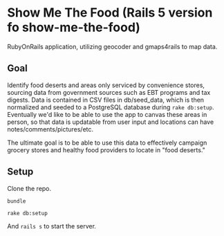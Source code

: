 # Show Me The Food (Rails 5 version fo show-me-the-food)

RubyOnRails application, utilizing geocoder and gmaps4rails to map data.

## Goal

Identify food deserts and areas only serviced by convenience stores, sourcing data from government sources
such as EBT programs and tax digests. Data is contained in CSV files in db/seed_data, which is then normalized
and seeded to a PostgreSQL database during `rake db:setup`. Eventually we'd like to be able to use the app to canvas these
areas in person, so that data is updatable from user input and locations can have notes/comments/pictures/etc.

The ultimate goal is to be able to use this data to effectively campaign grocery stores and healthy food providers
to locate in "food deserts."

## Setup

Clone the repo.

`bundle`

`rake db:setup`

And `rails s` to start the server. 
